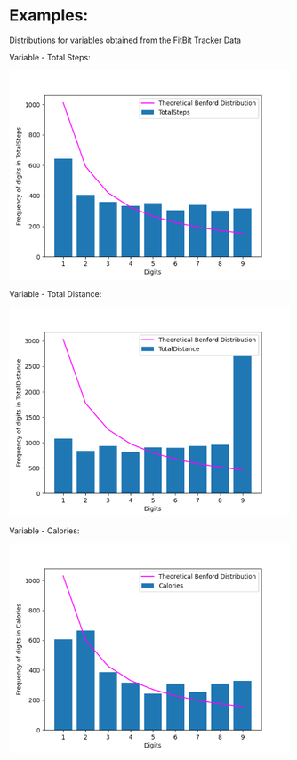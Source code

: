 <h1>Examples:</h1>

Distributions for variables obtained from the FitBit Tracker Data

Variable - Total Steps:

![](TotalSteps.png)

Variable - Total Distance:

![](TotalDistance.png)

Variable - Calories:

![](Calories.png)